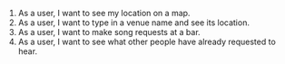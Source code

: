 1. As a user, I want to see my location on a map.
2. As a user, I want to type in a venue name and see its location.
3. As a user, I want to make song requests at a bar.
4. As a user, I want to see what other people have already requested to hear.

<!-- Would've been nice to see a development log here -->
